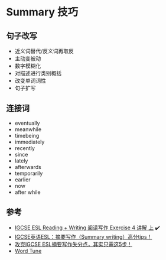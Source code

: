 # Summary 技巧

## 句子改写
- 近义词替代/反义词再取反
- 主动变被动
- 数字模糊化
- 对描述进行类别概括
- 改变单词词性
- 句子扩写

## 连接词
- eventually
- meanwhile
- timebeing
- immediately
- recently
- since
- lately
- afterwards
- temporarily
- earlier
- now
- after while
  
## 参考
- [IGCSE ESL Reading + Writing 阅读写作 Exercise 4 讲解 上](https://www.bilibili.com/video/BV1Jj411F7QA/) ✔️
- [IGCSE英语ESL：摘要写作（Summary writing）高分tips！](https://zhuanlan.zhihu.com/p/411481045)
- [攻克IGCSE ESL摘要写作失分点，其实只需这5步！](https://www.sohu.com/a/605749199_113707)
- [Word Tune](https://app.wordtune.com/)
